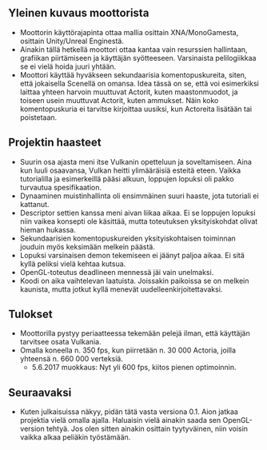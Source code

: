 ## Yleinen kuvaus moottorista
* Moottorin käyttörajapinta ottaa mallia osittain XNA/MonoGamesta, osittain Unity/Unreal Enginestä.
* Ainakin tällä hetkellä moottori ottaa kantaa vain resurssien hallintaan, grafiikan piirtämiseen ja käyttäjän syötteeseen. Varsinaista pelilogiikkaa se ei vielä hoida juuri yhtään.
* Moottori käyttää hyväkseen sekundaarisia komentopuskureita, siten, että jokaisella Scenellä on omansa. Idea tässä on se, että voi esimerkiksi laittaa yhteen harvoin muuttuvat Actorit, kuten maastonmuodot, ja toiseen usein muuttuvat Actorit, kuten ammukset. Näin koko komentopuskuria ei tarvitse kirjoittaa uusiksi, kun Actoreita lisätään tai poistetaan.

## Projektin haasteet
* Suurin osa ajasta meni itse Vulkanin opetteluun ja soveltamiseen. Aina kun luuli osaavansa, Vulkan heitti ylimääräisiä esteitä eteen. Vaikka tutorialilla ja esimerkeillä pääsi alkuun, loppujen lopuksi oli pakko turvautua spesifikaation.
* Dynaaminen muistinhallinta oli ensimmäinen suuri haaste, jota tutoriali ei kattanut.
* Descriptor settien kanssa meni aivan liikaa aikaa. Ei se loppujen lopuksi niin vaikea konsepti ole käsittää, mutta toteutuksen yksityiskohdat olivat hieman hukassa.
* Sekundaarisien komentopuskureiden yksityiskohtaisen toiminnan jouduin myös keksimään melkein päästä.
* Lopuksi varsinaisen demon tekemiseen ei jäänyt paljoa aikaa. Ei sitä kyllä peliksi vielä kehtaa kutsua.
* OpenGL-toteutus deadlineen mennessä jäi vain unelmaksi.
* Koodi on aika vaihtelevan laatuista. Joissakin paikoissa se on melkein kaunista, mutta jotkut kyllä menevät uudelleenkirjoitettavaksi.

## Tulokset
* Moottorilla pystyy periaatteessa tekemään pelejä ilman, että käyttäjän tarvitsee osata Vulkania.
* Omalla koneella n. 350 fps, kun piirretään n. 30 000 Actoria, joilla yhteensä n. 660 000 verteksiä.
  * 5.6.2017 muokkaus: Nyt yli 600 fps, kiitos pienen optimoinnin.

## Seuraavaksi
* Kuten julkaisuissa näkyy, pidän tätä vasta versiona 0.1. Aion jatkaa projektia vielä omalla ajalla. Haluaisin vielä ainakin saada sen OpenGL-version tehtyä. Jos olen sitten ainakin osittain tyytyväinen, niin voisin vaikka alkaa peliäkin työstämään.
